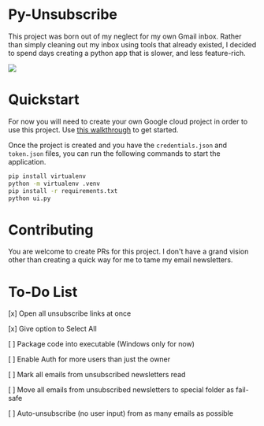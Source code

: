 # Py-Unsubscribe

This project was born out of my neglect for my own Gmail inbox. Rather than simply cleaning out my inbox using tools that already existed, I decided to spend days creating a python app that is slower, and less feature-rich. 

![](https://imgs.xkcd.com/comics/is_it_worth_the_time.png)

# Quickstart

For now you will need to create your own Google cloud project in order to use this project. Use [this walkthrough](https://developers.google.com/gmail/api/quickstart/python) to get started. 

Once the project is created and you have the `credentials.json` and `token.json` files, you can run the following commands to start the application.  

```bash
pip install virtualenv
python -m virtualenv .venv
pip install -r requirements.txt
python ui.py
```

# Contributing

You are welcome to create PRs for this project. I don't have a grand vision other than creating a quick way for me to tame my email newsletters. 

# To-Do List

[x] Open all unsubscribe links at once

[x] Give option to Select All

[ ] Package code into executable (Windows only for now)

[ ] Enable Auth for more users than just the owner

[ ] Mark all emails from unsubscribed newsletters read

[ ] Move all emails from unsubscribed newsletters to special folder as fail-safe

[ ] Auto-unsubscribe (no user input) from as many emails as possible
